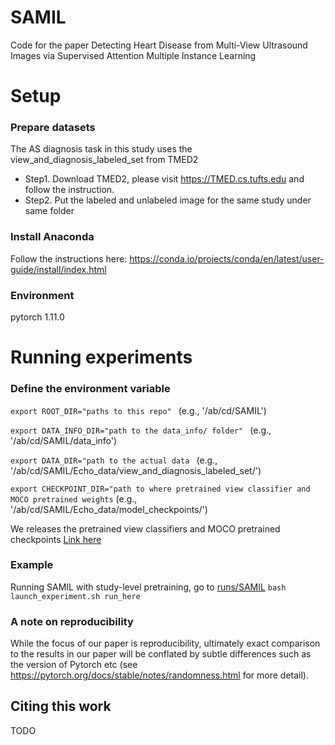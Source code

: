 # SAMIL
Code for the paper Detecting Heart Disease from Multi-View Ultrasound Images via Supervised Attention Multiple Instance Learning

# Setup
### Prepare datasets
The AS diagnosis task in this study uses the view_and_diagnosis_labeled_set from TMED2 
- Step1. Download TMED2, please visit https://TMED.cs.tufts.edu and follow the instruction.
- Step2. Put the labeled and unlabeled image for the same study under same folder

### Install Anaconda
Follow the instructions here: https://conda.io/projects/conda/en/latest/user-guide/install/index.html

### Environment
pytorch 1.11.0

# Running experiments
### Define the environment variable
```export ROOT_DIR="paths to this repo" ```
(e.g.,  '/ab/cd/SAMIL')

```export DATA_INFO_DIR="path to the data_info/ folder" ```
(e.g.,  '/ab/cd/SAMIL/data_info')

```export DATA_DIR="path to the actual data ```
(e.g.,  '/ab/cd/SAMIL/Echo_data/view_and_diagnosis_labeled_set/')

```export CHECKPOINT_DIR="path to where pretrained view classifier and MOCO pretrained weights```
(e.g.,  '/ab/cd/SAMIL/Echo_data/model_checkpoints/')

We releases the pretrained view classifiers and MOCO pretrained checkpoints [Link here](https://tufts.box.com/s/c5w8123j7h3dpls75jye1363uh8qv8us) 

### Example
Running SAMIL with study-level pretraining, go to [runs/SAMIL](runs/SAMIL)
``` bash launch_experiment.sh run_here ```


### A note on reproducibility
While the focus of our paper is reproducibility, ultimately exact comparison to the results in our paper will be conflated by subtle differences such as the version of Pytorch etc (see https://pytorch.org/docs/stable/notes/randomness.html for more detail).

## Citing this work
TODO
